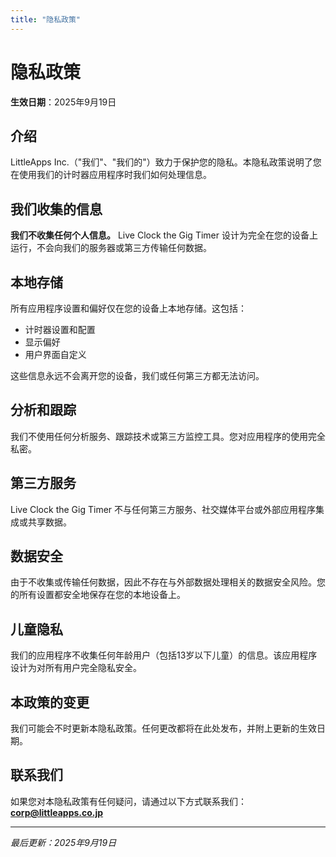 ```yaml
---
title: "隐私政策"
---
```


# 隐私政策

**生效日期**：2025年9月19日

## 介绍

LittleApps Inc.（"我们"、"我们的"）致力于保护您的隐私。本隐私政策说明了您在使用我们的计时器应用程序时我们如何处理信息。

## 我们收集的信息

**我们不收集任何个人信息。** Live Clock the Gig Timer 设计为完全在您的设备上运行，不会向我们的服务器或第三方传输任何数据。

## 本地存储

所有应用程序设置和偏好仅在您的设备上本地存储。这包括：
- 计时器设置和配置
- 显示偏好
- 用户界面自定义

这些信息永远不会离开您的设备，我们或任何第三方都无法访问。

## 分析和跟踪

我们不使用任何分析服务、跟踪技术或第三方监控工具。您对应用程序的使用完全私密。

## 第三方服务

Live Clock the Gig Timer 不与任何第三方服务、社交媒体平台或外部应用程序集成或共享数据。

## 数据安全

由于不收集或传输任何数据，因此不存在与外部数据处理相关的数据安全风险。您的所有设置都安全地保存在您的本地设备上。

## 儿童隐私

我们的应用程序不收集任何年龄用户（包括13岁以下儿童）的信息。该应用程序设计为对所有用户完全隐私安全。

## 本政策的变更

我们可能会不时更新本隐私政策。任何更改都将在此处发布，并附上更新的生效日期。

## 联系我们

如果您对本隐私政策有任何疑问，请通过以下方式联系我们：
**corp@littleapps.co.jp**

---

*最后更新：2025年9月19日*